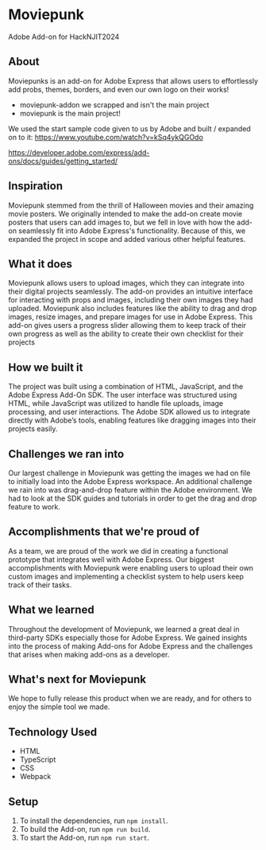 # Moviepunk
Adobe Add-on for HackNJIT2024

## About

Moviepunks is an add-on for Adobe Express that allows users to effortlessly add probs, themes, borders, and even our own logo on their works!
- moviepunk-addon we scrapped and isn't the main project
- moviepunk is the main project!

We used the start sample code given to us by Adobe and built / expanded on to it:
https://www.youtube.com/watch?v=kSq4ykQGOdo

https://developer.adobe.com/express/add-ons/docs/guides/getting_started/

## Inspiration
Moviepunk stemmed from the thrill of Halloween movies and their amazing movie posters. We originally intended to make the add-on create movie posters that users can add images to, but we fell in love with how the add-on seamlessly fit into Adobe Express's functionality. Because of this, we expanded the project in scope and added various other helpful features.
## What it does
Moviepunk allows users to upload images, which they can integrate into their digital projects seamlessly. The add-on provides an intuitive interface for interacting with props and images, including their own images they had uploaded. Moviepunk also includes features like the ability to drag and drop images, resize images, and prepare images for use in Adobe Express. This add-on gives users a progress slider allowing them to keep track of their own progress as well as the ability to create their own checklist for their projects
## How we built it
The project was built using a combination of HTML, JavaScript, and the Adobe Express Add-On SDK. The user interface was structured using HTML, while JavaScript was utilized to handle file uploads, image processing, and user interactions. The Adobe SDK allowed us to integrate directly with Adobe’s tools, enabling features like dragging images into their projects easily.
## Challenges we ran into
Our largest challenge in Moviepunk was getting the images we had on file to initially load into the Adobe Express workspace. An additional challenge we rain into was drag-and-drop feature within the Adobe environment. We had to look at the SDK guides and tutorials in order to get the drag and drop feature to work.
## Accomplishments that we're proud of
As a team, we are proud of the work we did in creating a functional prototype that integrates well with Adobe Express. Our biggest accomplishments with Moviepunk were enabling users to upload their own custom images and implementing a checklist system to help users keep track of their tasks.
## What we learned
Throughout the development of Moviepunk, we learned a great deal in third-party SDKs especially those for Adobe Express. We gained insights into the process of making Add-ons for Adobe Express and the challenges that arises when making add-ons as a developer.
## What's next for Moviepunk
We hope to fully release this product when we are ready, and for others to enjoy the simple tool we made.

## Technology Used

-   HTML
-   TypeScript
-   CSS
-   Webpack

## Setup

1. To install the dependencies, run `npm install`.
2. To build the Add-on, run `npm run build`.
3. To start the Add-on, run `npm run start`.
